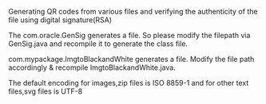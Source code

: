 Generating QR codes from various files and verifying the authenticity of the file using digital signature(RSA)

The com.oracle.GenSig generates a file. So please modify the filepath via GenSig.java and recompile it to generate the class file.

com.mypackage.ImgtoBlackandWhite generates a file. Modify the file path accordingly & recompile ImgtoBlackandWhite.java.

The default encoding for images,zip files is ISO 8859-1 and for other text files,svg files is UTF-8
